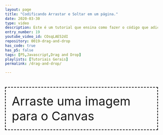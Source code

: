 ```yaml
---
layout: page
title: "Codificando Arrastar e Soltar em um página."
date: 2020-03-30
type: video
description: Este é um tutorial que ensina como fazer o código que adiciona o efeito de arrastar e soltar em uma página.
entry_number: 19
youtube_video_id: COsqLAE52dI
repository: 0019-drag-and-drop
has_code: true
has_p5: false
tags: [P5,Javascript,Drag and Drop]
playlists: [Tutoriais Gerais]
permalink: /drag-and-drop/

---
```


<style>
#imgcontainer{
    border: 2px dashed black;
    padding: 20px;
    font-size: 30pt;
}
</style>

<p id="imgcontainer">Arraste uma imagem para o Canvas</p>

<div id="canvas_div"></div>

<script src="/pages_data/0019-drag-and-drop/src-page/p5.js"></script>
<script src="/pages_data/0019-drag-and-drop/src-page/sketch.js"></script>